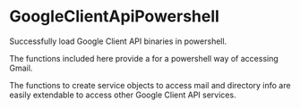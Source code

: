 # GoogleClientApiPowershell
Successfully load Google Client API binaries in powershell.

The functions included here provide a for a powershell way of accessing Gmail.

The functions to create service objects to access mail and directory info are easily extendable to access other Google Client API services.
